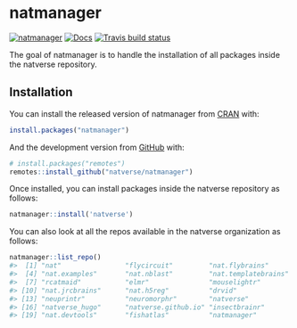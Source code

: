 
<!-- README.md is generated from README.Rmd. Please edit that file -->

# natmanager

<!-- badges: start -->

[![natmanager](https://img.shields.io/badge/natmanager-Part%20of%20the%20natverse-a241b6)](https://natverse.github.io)
[![Docs](https://img.shields.io/badge/docs-100%25-brightgreen.svg)](https://natverse.github.io/natmanager/reference/)
[![Travis build
status](https://travis-ci.org/natverse/natmanager.svg?branch=master)](https://travis-ci.org/natverse/natmanager)
<!-- badges: end -->

The goal of natmanager is to handle the installation of all packages
inside the natverse repository.

## Installation

You can install the released version of natmanager from
[CRAN](https://CRAN.R-project.org) with:

``` r
install.packages("natmanager")
```

And the development version from [GitHub](https://github.com/) with:

``` r
# install.packages("remotes")
remotes::install_github("natverse/natmanager")
```

Once installed, you can install packages inside the natverse repository
as follows:

``` r
natmanager::install('natverse')
```

You can also look at all the repos available in the natverse
organization as follows:

``` r
natmanager::list_repo()
#>  [1] "nat"                "flycircuit"         "nat.flybrains"     
#>  [4] "nat.examples"       "nat.nblast"         "nat.templatebrains"
#>  [7] "rcatmaid"           "elmr"               "mouselightr"       
#> [10] "nat.jrcbrains"      "nat.h5reg"          "drvid"             
#> [13] "neuprintr"          "neuromorphr"        "natverse"          
#> [16] "natverse_hugo"      "natverse.github.io" "insectbrainr"      
#> [19] "nat.devtools"       "fishatlas"          "natmanager"
```
